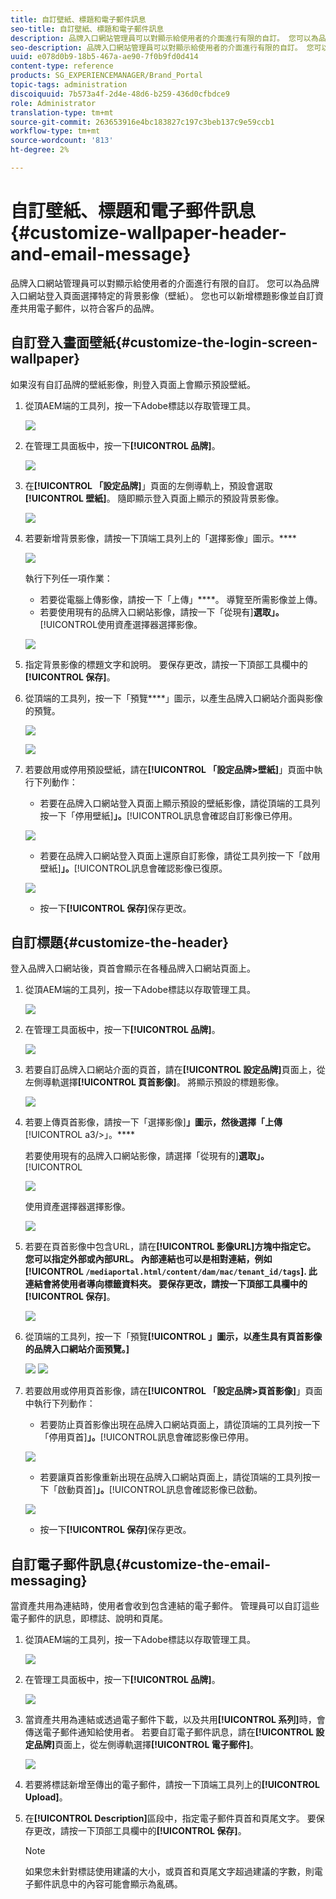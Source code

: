 ```yaml
---
title: 自訂壁紙、標題和電子郵件訊息
seo-title: 自訂壁紙、標題和電子郵件訊息
description: 品牌入口網站管理員可以對顯示給使用者的介面進行有限的自訂。 您可以為品牌入口網站登入頁面選擇特定的背景影像（壁紙）。 您也可以新增標題影像並自訂資產共用電子郵件，以符合客戶的品牌。
seo-description: 品牌入口網站管理員可以對顯示給使用者的介面進行有限的自訂。 您可以為品牌入口網站登入頁面選擇特定的背景影像（壁紙）。 您也可以新增標題影像並自訂資產共用電子郵件，以符合客戶的品牌。
uuid: e078d0b9-18b5-467a-ae90-7f0b9fd0d414
content-type: reference
products: SG_EXPERIENCEMANAGER/Brand_Portal
topic-tags: administration
discoiquuid: 7b573a4f-2d4e-48d6-b259-436d0cfbdce9
role: Administrator
translation-type: tm+mt
source-git-commit: 263653916e4bc183827c197c3beb137c9e59ccb1
workflow-type: tm+mt
source-wordcount: '813'
ht-degree: 2%

---
```



# 自訂壁紙、標題和電子郵件訊息 {#customize-wallpaper-header-and-email-message}

品牌入口網站管理員可以對顯示給使用者的介面進行有限的自訂。 您可以為品牌入口網站登入頁面選擇特定的背景影像（壁紙）。 您也可以新增標題影像並自訂資產共用電子郵件，以符合客戶的品牌。

## 自訂登入畫面壁紙{#customize-the-login-screen-wallpaper}

如果沒有自訂品牌的壁紙影像，則登入頁面上會顯示預設壁紙。

1. 從頂AEM端的工具列，按一下Adobe標誌以存取管理工具。

   ![](assets/aemlogo.png)

1. 在管理工具面板中，按一下&#x200B;**[!UICONTROL 品牌]**。


   ![](assets/admin-tools-panel-10.png)

1. 在&#x200B;**[!UICONTROL 「設定品牌]**」頁面的左側導軌上，預設會選取&#x200B;**[!UICONTROL 壁紙]**。 隨即顯示登入頁面上顯示的預設背景影像。

   ![](assets/default_wallpaper.png)

1. 若要新增背景影像，請按一下頂端工具列上的「選擇影像」圖示。****

   ![](assets/choose_wallpaperimage.png)

   執行下列任一項作業：

   * 若要從電腦上傳影像，請按一下「上傳」****。 導覽至所需影像並上傳。
   * 若要使用現有的品牌入口網站影像，請按一下「從現有&#x200B;]**選取」。**[!UICONTROL &#x200B;使用資產選擇器選擇影像。

   ![](assets/asset-picker.png)

1. 指定背景影像的標題文字和說明。 要保存更改，請按一下頂部工具欄中的&#x200B;**[!UICONTROL 保存]**。

1. 從頂端的工具列，按一下「預覽&#x200B;****」圖示，以產生品牌入口網站介面與影像的預覽。

   ![](assets/chlimage_1.png)

   ![](assets/custom-wallpaper-preview.png)

1. 若要啟用或停用預設壁紙，請在&#x200B;**[!UICONTROL 「設定品牌>壁紙]**」頁面中執行下列動作：

   * 若要在品牌入口網站登入頁面上顯示預設的壁紙影像，請從頂端的工具列按一下「停用壁紙&#x200B;]**」。**[!UICONTROL &#x200B;訊息會確認自訂影像已停用。

   ![](assets/chlimage_1-1.png)

   * 若要在品牌入口網站登入頁面上還原自訂影像，請從工具列按一下「啟用壁紙&#x200B;]**」。**[!UICONTROL &#x200B;訊息會確認影像已復原。

   ![](assets/chlimage_1-2.png)

   * 按一下&#x200B;**[!UICONTROL 保存]**&#x200B;保存更改。



## 自訂標題{#customize-the-header}

登入品牌入口網站後，頁首會顯示在各種品牌入口網站頁面上。

1. 從頂AEM端的工具列，按一下Adobe標誌以存取管理工具。

   ![](assets/aemlogo.png)

1. 在管理工具面板中，按一下&#x200B;**[!UICONTROL 品牌]**。

   ![](assets/admin-tools-panel-11.png)

1. 若要自訂品牌入口網站介面的頁首，請在&#x200B;**[!UICONTROL 設定品牌]**&#x200B;頁面上，從左側導軌選擇&#x200B;**[!UICONTROL 頁首影像]**。 將顯示預設的標題影像。

   ![](assets/default-header.png)

1. 若要上傳頁首影像，請按一下「選擇影像&#x200B;]**」圖示，然後選擇「上傳**[!UICONTROL  a3/>」。****

   若要使用現有的品牌入口網站影像，請選擇「從現有的&#x200B;]**選取」。**[!UICONTROL 

   ![](assets/choose_wallpaperimage-1.png)

   使用資產選擇器選擇影像。

   ![](assets/asset-picker-header.png)

1. 若要在頁首影像中包含URL，請在&#x200B;**[!UICONTROL 影像URL]**方塊中指定它。 您可以指定外部或內部URL。 內部連結也可以是相對連結，例如
   [!UICONTROL `/mediaportal.html/content/dam/mac/tenant_id/tags`].
此連結會將使用者導向標籤資料夾。
要保存更改，請按一下頂部工具欄中的**[!UICONTROL 保存]**。

   ![](assets/configure_brandingheaderimageurl.png)

1. 從頂端的工具列，按一下「預覽&#x200B;**[!UICONTROL 」圖示，以產生具有頁首影像的品牌入口網站介面預覽。]**

   ![](assets/chlimage_1-3.png)
   ![](assets/custom_header_preview.png)

1. 若要啟用或停用頁首影像，請在&#x200B;**[!UICONTROL 「設定品牌>頁首影像]**」頁面中執行下列動作：

   * 若要防止頁首影像出現在品牌入口網站頁面上，請從頂端的工具列按一下「停用頁首&#x200B;]**」。**[!UICONTROL &#x200B;訊息會確認影像已停用。

   ![](assets/chlimage_1-4.png)

   * 若要讓頁首影像重新出現在品牌入口網站頁面上，請從頂端的工具列按一下「啟動頁首&#x200B;]**」。**[!UICONTROL &#x200B;訊息會確認影像已啟動。

   ![](assets/chlimage_1-5.png)

   * 按一下&#x200B;**[!UICONTROL 保存]**&#x200B;保存更改。



## 自訂電子郵件訊息{#customize-the-email-messaging}

當資產共用為連結時，使用者會收到包含連結的電子郵件。 管理員可以自訂這些電子郵件的訊息，即標誌、說明和頁尾。

1. 從頂AEM端的工具列，按一下Adobe標誌以存取管理工具。

   ![](assets/aemlogo.png)

1. 在管理工具面板中，按一下&#x200B;**[!UICONTROL 品牌]**。

   ![](assets/admin-tools-panel-12.png)

1. 當資產共用為連結或透過電子郵件下載，以及共用&#x200B;**[!UICONTROL 系列]**&#x200B;時，會傳送電子郵件通知給使用者。 若要自訂電子郵件訊息，請在&#x200B;**[!UICONTROL 設定品牌]**&#x200B;頁面上，從左側導軌選擇&#x200B;**[!UICONTROL 電子郵件]**。

   ![](assets/configure-branding-page-email.png)

1. 若要將標誌新增至傳出的電子郵件，請按一下頂端工具列上的&#x200B;**[!UICONTROL Upload]**。

1. 在&#x200B;**[!UICONTROL Description]**&#x200B;區段中，指定電子郵件頁首和頁尾文字。 要保存更改，請按一下頂部工具欄中的&#x200B;**[!UICONTROL 保存]**。

   >[!NOTE]
   >
   >如果您未針對標誌使用建議的大小，或頁首和頁尾文字超過建議的字數，則電子郵件訊息中的內容可能會顯示為亂碼。
